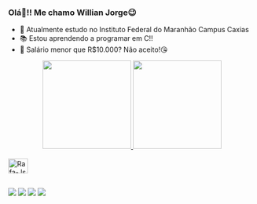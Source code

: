 ### Olá👋!! Me chamo Willian Jorge😉


- 🏫 Atualmente estudo no Instituto Federal do Maranhão Campus Caxias
- 📚 Estou aprendendo a programar em C!!
- 🤨 Salário menor que R$10.000? Não aceito!😘


<div align="center">
  <a href="https://github.com/willianjorge04">
  <img height="180em" src="https://github-readme-stats.vercel.app/api?username=willianjorge04&show_icons=true&theme=dark&include_all_commits=true&count_private=true"/>
  <img height="180em" src="https://github-readme-stats.vercel.app/api/top-langs/?username=willianjorge04&layout=compact&langs_count=7&theme=dark"/>
</div>
  
<div style="display: inline_block"><br>
  <img align="center" alt="Rafa-Js" height="30" width="40" src="https://cdn.jsdelivr.net/gh/devicons/devicon/icons/c/c-original.svg" /> 
</div>
  
##
 
<div>
    <a href="https://instagram.com/j.souza11_" target="_blank"><img src="https://img.shields.io/badge/-Instagram-%23E4405F?style=for-the-badge&logo=instagram&logoColor=white" target="_blank"></a>
  <a href=mailto:willianjorge@acad.ifma.edu.br><img src="https://img.shields.io/badge/Gmail-D14836?style=for-the-badge&logo=gmail&logoColor=white" target="_blank"></a>
  <a href=https://web.telegram.org/k><img src=https://img.shields.io/badge/Telegram-2CA5E0?style=for-the-badge&logo=telegram&logoColor=white" target="_blank"></a>
  <a href="https://discord.com/channels/@me" target="_blank"><img src="https://img.shields.io/badge/Discord-7289DA?style=for-the-badge&logo=discord&logoColor=white" target="_blank"></a> 

 <div>
 
  


